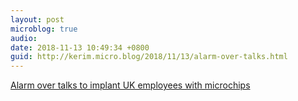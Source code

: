 ```yaml
---
layout: post
microblog: true
audio: 
date: 2018-11-13 10:49:34 +0800
guid: http://kerim.micro.blog/2018/11/13/alarm-over-talks.html
---
```

[Alarm over talks to implant UK employees with microchips](https://www.theguardian.com/technology/2018/nov/11/alarm-over-talks-to-implant-uk-employees-with-microchips?CMP=Share_AndroidApp_Tweet)
